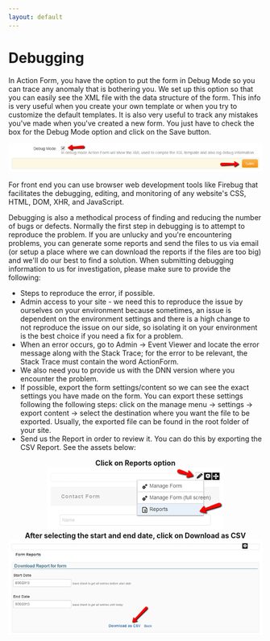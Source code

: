 ```yaml
---
layout: default
---
```


# Debugging

In Action Form, you have the option to put the form in Debug Mode so you can trace any anomaly that is bothering you. We set up this option so that you can easily see the XML file with the data structure of the form. This info is very useful when you create your own template or when you try to customize the default templates. It is also very useful to track any mistakes you've made when you've created a new form.  You just have to check the box for the Debug Mode option and click on the Save button.

![debug](/action-form/assets/debug.png "debug")

For front end you can use browser web development tools like Firebug that facilitates the debugging, editing, and monitoring of any website's CSS, HTML, DOM, XHR, and JavaScript.

Debugging is also a methodical process of finding and reducing the number of bugs or defects. Normally the first step in debugging is to attempt to reproduce the problem. If you are unlucky and you're encountering problems, you can generate some reports and send the files to us via email (or setup a place where we can download the reports if the files are too big) and we'll do our best to find a solution. When submitting debugging information to us for investigation, please make sure to provide the following:

* Steps to reproduce the error, if possible.
* Admin access to your site - we need this to reproduce the issue by ourselves on your environment because sometimes, an issue is dependent on the environment settings and there is a high change to not reproduce the issue on our side, so isolating it on your environment is the best choice if you need a fix for a problem.
* When an error occurs, go to Admin -> Event Viewer and locate the error message along with the Stack Trace; for the error to be relevant, the Stack Trace must contain the word ActionForm.
* We also need you to provide us with the DNN version where you encounter the problem.
* If possible, export the form settings/content so we can see the exact settings you have made on the form. You can export these settings following the following steps: click on the manage menu -> settings -> export content -> select the destination where you want the file to be exported. Usually, the exported file can be found in the root folder of your site.
* Send us the Report in order to review it. You can do this by exporting the CSV Report. See the assets below:
  
<div style="text-align:center"><b>Click on Reports option</b>
    <img style="max-width:100%" src="/action-form/assets/save-reports.png" />
</div>

<div style="text-align:center"><b>After selecting the start and end date, click on Download as CSV</b>
    <img style="max-width:100%" src="/action-form/assets/download-reports.png" />
</div>